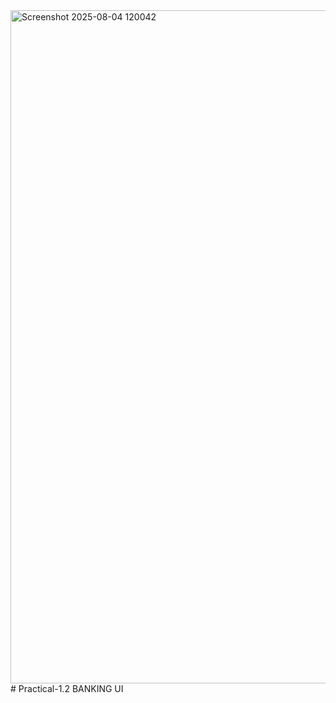 <img width="1416" height="1077" alt="Screenshot 2025-08-04 120042" src="https://github.com/user-attachments/assets/50e7bcb0-5165-4851-a32a-ef60fa234951" />
# Practical-1.2
BANKING UI
